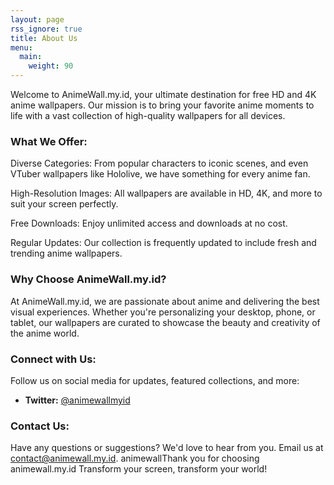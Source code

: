 ```yaml
---
layout: page
rss_ignore: true
title: About Us
menu:
  main:
    weight: 90
---
```


Welcome to AnimeWall.my.id, your ultimate destination for free HD and 4K anime wallpapers. Our mission is to bring your favorite anime moments to life with a vast collection of high-quality wallpapers for all devices.

### What We Offer:

Diverse Categories: From popular characters to iconic scenes, and even VTuber wallpapers like Hololive, we have something for every anime fan.

High-Resolution Images: All wallpapers are available in HD, 4K, and more to suit your screen perfectly.

Free Downloads: Enjoy unlimited access and downloads at no cost.

Regular Updates: Our collection is frequently updated to include fresh and trending anime wallpapers.


### Why Choose AnimeWall.my.id?

At AnimeWall.my.id, we are passionate about anime and delivering the best visual experiences. Whether you're personalizing your desktop, phone, or tablet, our wallpapers are curated to showcase the beauty and creativity of the anime world.

### Connect with Us:
Follow us on social media for updates, featured collections, and more:
- **Twitter:** [@animewallmyid](https://twitter.com/animewallmyid)

### Contact Us:
Have any questions or suggestions? We'd love to hear from you. Email us at [contact@animewall.my.id](mailto:contact@animewall.my.id).
animewallThank you for choosing animewall.my.id Transform your screen, transform your world!
